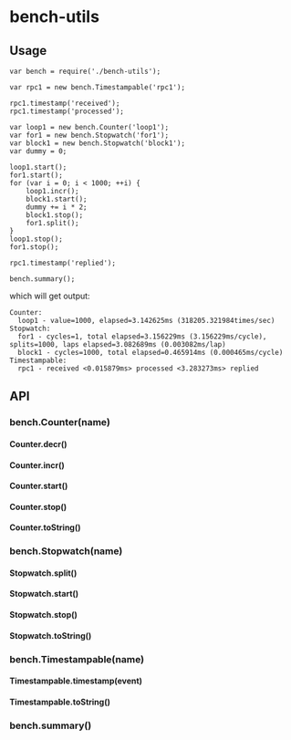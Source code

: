 # bench-utils

## Usage
```
var bench = require('./bench-utils');

var rpc1 = new bench.Timestampable('rpc1');

rpc1.timestamp('received');
rpc1.timestamp('processed');

var loop1 = new bench.Counter('loop1');
var for1 = new bench.Stopwatch('for1');
var block1 = new bench.Stopwatch('block1');
var dummy = 0;

loop1.start();
for1.start();
for (var i = 0; i < 1000; ++i) {
    loop1.incr();
    block1.start();
    dummy += i * 2;
    block1.stop();
    for1.split();
}
loop1.stop();
for1.stop();

rpc1.timestamp('replied');

bench.summary();
```
which will get output:
```
Counter:
  loop1 - value=1000, elapsed=3.142625ms (318205.321984times/sec)
Stopwatch:
  for1 - cycles=1, total elapsed=3.156229ms (3.156229ms/cycle), splits=1000, laps elapsed=3.082689ms (0.003082ms/lap)
  block1 - cycles=1000, total elapsed=0.465914ms (0.000465ms/cycle)
Timestampable:
  rpc1 - received <0.015879ms> processed <3.283273ms> replied
```

## API
### bench.Counter(name)
#### Counter.decr()
#### Counter.incr()
#### Counter.start()
#### Counter.stop()
#### Counter.toString()
### bench.Stopwatch(name)
#### Stopwatch.split()
#### Stopwatch.start()
#### Stopwatch.stop()
#### Stopwatch.toString()
### bench.Timestampable(name)
#### Timestampable.timestamp(event)
#### Timestampable.toString()
### bench.summary()
